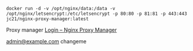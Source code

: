 ```
docker run -d -v /opt/nginx/data:/data -v /opt/nginx/letsencrypt:/etc/letsencrypt -p 80:80 -p 81:81 -p 443:443 jc21/nginx-proxy-manager:latest
```

Proxy manager
[Login – Nginx Proxy Manager](http://192.168.20.34:81/login)

admin@example.com
changeme



